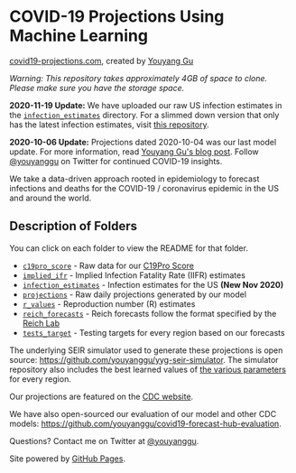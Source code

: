 # COVID-19 Projections Using Machine Learning

[covid19-projections.com](https://covid19-projections.com/), created by [Youyang Gu](https://youyanggu.com/)

*Warning: This repository takes approximately 4GB of space to clone. Please make sure you have the storage space.*

**2020-11-19 Update:** We have uploaded our raw US infection estimates in the [`infection_estimates`](/infection_estimates) directory. For a slimmed down version that only has the latest infection estimates, visit [this repository](https://github.com/youyanggu/covid19-infection-estimates-latest).

**2020-10-06 Update:** Projections dated 2020-10-04 was our last model update. For more information, read [Youyang Gu's blog post](https://youyanggu.com/blog/six-months-later). Follow [@youyanggu](https://twitter.com/youyanggu) on Twitter for continued COVID-19 insights.

We take a data-driven approach rooted in epidemiology to forecast infections and deaths for the COVID-19 / coronavirus epidemic in the US and around the world.

## Description of Folders

You can click on each folder to view the README for that folder.

* [`c19pro_score`](/c19pro_score) - Raw data for our [C19Pro Score](https://covid19-projections.com/maps/#c19pro-score)
* [`implied_ifr`](/implied_ifr) - Implied Infection Fatality Rate (IIFR) estimates
* [`infection_estimates`](/infection_estimates) - Infection estimates for the US **(New Nov 2020)**
* [`projections`](/projections) - Raw daily projections generated by our model
* [`r_values`](/r_values) - Reproduction number (R) estimates
* [`reich_forecasts`](/reich_forecasts) - Reich forecasts follow the format specified by the [Reich Lab](https://github.com/reichlab/covid19-forecast-hub)
* [`tests_target`](/tests_target) - Testing targets for every region based on our forecasts

The underlying SEIR simulator used to generate these projections is open source: https://github.com/youyanggu/yyg-seir-simulator. The simulator repository also includes the best learned values of [the various parameters](https://github.com/youyanggu/yyg-seir-simulator#parameters) for every region.

Our projections are featured on the [CDC website](https://www.cdc.gov/coronavirus/2019-ncov/covid-data/forecasting-us.html).

We have also open-sourced our evaluation of our model and other CDC models: https://github.com/youyanggu/covid19-forecast-hub-evaluation.

Questions? Contact me on Twitter at [@youyanggu](https://twitter.com/youyanggu).

Site powered by [GitHub Pages](https://pages.github.com/).
